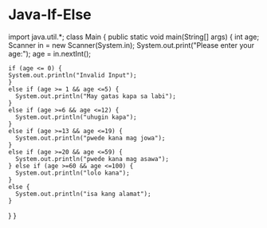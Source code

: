# Java-If-Else
import java.util.*;
class Main {
  public static void main(String[] args) {
      int age;
 Scanner in = new Scanner(System.in);
 System.out.print("Please enter your age:");
 age = in.nextInt();
    
    if (age <= 0) {
    System.out.println("Invalid Input");
    }
    else if (age >= 1 && age <=5) {
      System.out.println("May gatas kapa sa labi");
    }
    else if (age >=6 && age <=12) {
      System.out.println("uhugin kapa");
    }
    else if (age >=13 && age <=19) {
      System.out.println("pwede kana mag jowa");
    }
    else if (age >=20 && age <=59) {
      System.out.println("pwede kana mag asawa");
    } else if (age >=60 && age <=100) {
      System.out.println("lolo kana");
    }
    else {
      System.out.println("isa kang alamat");
    }
    
  }
}
